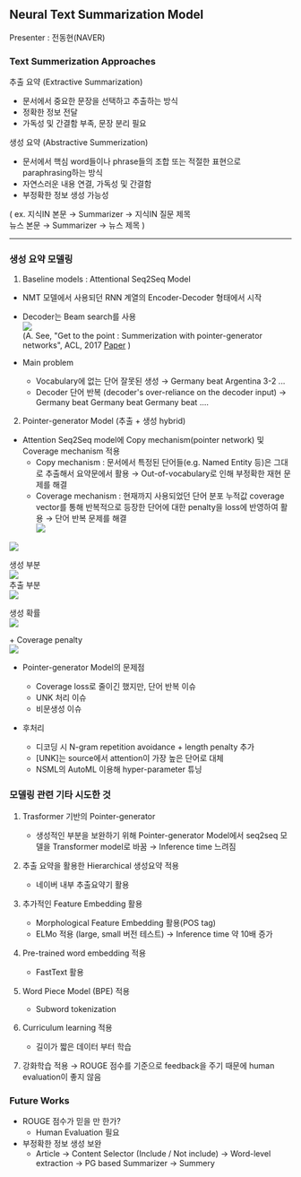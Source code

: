 
## Neural Text Summarization Model  

Presenter : 전동현(NAVER)  

### Text Summerization Approaches  
추출 요약 (Extractive Summarization)  
- 문서에서 중요한 문장을 선택하고 추출하는 방식  
- 정확한 정보 전달  
- 가독성 및 간결함 부족, 문장 분리 필요

생성 요약 (Abstractive Summerization)  
- 문서에서 핵심 word들이나 phrase들의 조합 또는 적절한 표현으로 paraphrasing하는 방식  
- 자연스러운 내용 연결, 가독성 및 간결함  
- 부정확한 정보 생성 가능성  

( ex. 지식IN 본문 → Summarizer → 지식IN 질문 제목  
뉴스 본문 → Summarizer → 뉴스 제목 )

---  

### 생성 요약 모델링
1. Baseline models : Attentional Seq2Seq Model  
- NMT 모델에서 사용되던 RNN 계열의 Encoder-Decoder 형태에서 시작  
- Decoder는 Beam search를 사용  
![
](https://lh3.googleusercontent.com/T2hew2NkrZxX-eQSbqS_SUHJLldHQHOUgKswSoF9kECXL6RBNNje8q6_iYXupXtkETe9ZQQRf5Am "NTSM1")  
(A. See, "Get to the point : Summerization with pointer-generator networks", ACL, 2017 [Paper](https://arxiv.org/abs/1704.04368) )  

- Main problem  
	- Vocabulary에 없는 단어 잘못된 생성 → Germany beat Argentina 3-2 ...  
	-  Decoder 단어 반복 (decoder's over-reliance on the decoder input) → Germany beat Germany beat Germany beat ....  

2. Pointer-generator Model (추출 + 생성 hybrid)  
- Attention Seq2Seq model에 Copy mechanism(pointer network) 및 Coverage mechanism 적용  
	- Copy mechanism : 문서에서 특정된 단어들(e.g. Named Entity 등)은 그대로 추출해서 요약문에서 활용 → Out-of-vocabulary로 인해 부정확한 재현 문제를 해결
	- Coverage mechanism : 현재까지 사용되었던 단어 분포 누적값 coverage vector를 통해 반복적으로 등장한 단어에 대한 penalty을 loss에 반영하여 활용 → 단어 반복 문제를 해결  
![
](https://lh3.googleusercontent.com/4M63I4Kh6svVJZtvfzxtf8snLyWd-sHNf6V44zG11baYwO1__0nvliFIxWQuTyQM9SrGCggMH14Z "NTSM2")  

![
](https://lh3.googleusercontent.com/2nH7rBScZuMgFBJg6LvYpqD-e4qk1exiiZhyU7r1h929eqEHKUHjlcfOZu4ueVx7jVQVZNQ7wlKu "latex1")  

생성 부분  
![
](https://lh3.googleusercontent.com/bBlm93UuviE7LCycEUIWpeaNY5LXF0HGTo8zWMr-sbepcXUzDyMwab2VSambFaCg7BGXRGIN3cpc "latex2")  
추출 부분    
![
](https://lh3.googleusercontent.com/QlouaGgiEibx95s6nhF-7GpUpUJ8ap-bX8fGETdXWWW5MFB48fpZAO7-7PRDSUGusjZtXsA_B7W0 "latex3")  
  
생성 확률  
![
](https://lh3.googleusercontent.com/kZ3maEzDsqr1mMizhxkAG-YUpYqUwexd6qEEvBOYa9KfH453Bxbg3JrQqDw_j4rX2hT2L2y5iejB "latex4")  

\+ Coverage penalty  
![
](https://lh3.googleusercontent.com/vBm6b-G0ss-B4FnwN1yuJRWHvLauiy-IfPPLHKKt_yfZ7vVNnwJJm9GatsOHVNpK1WTF0tBp6Twa "latex5")  

- Pointer-generator Model의 문제점  
	- Coverage loss로 줄이긴 했지만, 단어 반복 이슈  
	- UNK 처리 이슈  
	- 비문생성 이슈  

- 후처리  
	- 디코딩 시 N-gram repetition avoidance + length penalty 추가  
	- [UNK]는 source에서 attention이 가장 높은 단어로 대체  
	- NSML의 AutoML 이용해 hyper-parameter 튜닝  

### 모델링 관련 기타 시도한 것  
1. Trasformer 기반의 Pointer-generator  
	- 생성적인 부분을 보완하기 위해 Pointer-generator Model에서 seq2seq 모델을 Transformer model로 바꿈 → Inference time 느려짐    

2. 추출 요약을 활용한 Hierarchical 생성요약 적용  
	- 네이버 내부 추출요약기 활용  

3. 추가적인 Feature Embedding 활용  
	- Morphological Feature Embedding 활용(POS tag)  
	- ELMo 적용 (large, small 버전 테스트) → Inference time 약 10배 증가  

4. Pre-trained word embedding 적용  
	- FastText 활용  

5. Word Piece Model (BPE) 적용  
	- Subword tokenization  

6. Curriculum learning 적용  
	- 길이가 짧은 데이터 부터 학습  

7. 강화학습 적용 → ROUGE 점수를 기준으로 feedback을 주기 때문에 human evaluation이 좋지 않음  
 
### Future Works  
- ROUGE 점수가 믿을 만 한가?
	- Human Evaluation 필요  
- 부정확한 정보 생성 보완  
	- Article → Content Selector (Include / Not include) → Word-level extraction → PG based Summarizer → Summery  
<!--stackedit_data:
eyJoaXN0b3J5IjpbLTkzNjQ4MTgwLC04OTQyNzY0NTQsMjgwOT
gwNjMyLC02NzU4MjI2NjBdfQ==
-->